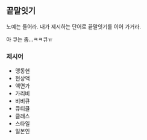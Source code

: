 ## 끝말잇기

노예는 들어라. 내가 제시하는 단어로 끝말잇기를 이어 가거라.

아 큐는 좀...ㅋㅋ큐ㅠ



### 제시어

- 맹동현
- 현상액
- 액면가
- 가리비
- 비비큐
- 큐티클
- 클래스
- 스타일
- 일본인

